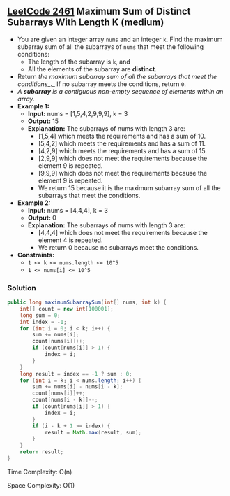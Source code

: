 ## [LeetCode 2461](https://leetcode.com/problems/maximum-sum-of-distinct-subarrays-with-length-k/) Maximum Sum of Distinct Subarrays With Length K (medium)

- You are given an integer array `nums` and an integer `k`. Find the maximum subarray sum of all the subarrays of `nums` that meet the following conditions:
    -   The length of the subarray is `k`, and
    -   All the elements of the subarray are **distinct**.
- Return _the maximum subarray sum of all the subarrays that meet the conditions__._ If no subarray meets the conditions, return `0`.
- _A **subarray** is a contiguous non-empty sequence of elements within an array._
- **Example 1:**
    - **Input:** nums = [1,5,4,2,9,9,9], k = 3
    - **Output:** 15
    - **Explanation:** The subarrays of nums with length 3 are:
        - [1,5,4] which meets the requirements and has a sum of 10.
        - [5,4,2] which meets the requirements and has a sum of 11.
        - [4,2,9] which meets the requirements and has a sum of 15.
        - [2,9,9] which does not meet the requirements because the element 9 is repeated.
        - [9,9,9] which does not meet the requirements because the element 9 is repeated.
        - We return 15 because it is the maximum subarray sum of all the subarrays that meet the conditions.
- **Example 2:**
    - **Input:** nums = [4,4,4], k = 3
    - **Output:** 0
    - **Explanation:** The subarrays of nums with length 3 are:
        - [4,4,4] which does not meet the requirements because the element 4 is repeated.
        - We return 0 because no subarrays meet the conditions.
- **Constraints:**
    -   `1 <= k <= nums.length <= 10^5`
    -   `1 <= nums[i] <= 10^5`

### Solution

```java
public long maximumSubarraySum(int[] nums, int k) {
    int[] count = new int[100001];
    long sum = 0;
    int index = -1;
    for (int i = 0; i < k; i++) {
        sum += nums[i];
        count[nums[i]]++;
        if (count[nums[i]] > 1) {
            index = i;
        }
    }
    long result = index == -1 ? sum : 0;
    for (int i = k; i < nums.length; i++) {
        sum += nums[i] - nums[i - k];
        count[nums[i]]++;
        count[nums[i - k]]--;
        if (count[nums[i]] > 1) {
            index = i;
        }
        if (i - k + 1 >= index) {
            result = Math.max(result, sum);
        }
    }
    return result;
}
```

Time Complexity: O(n)

Space Complexity: O(1)